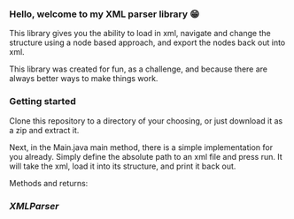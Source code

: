
### Hello, welcome to my XML parser library :grin:

This library gives you the ability to load in xml, navigate and change the structure using a node based approach, and export the nodes back out into xml.

This library was created for fun, as a challenge, and because there are always better ways to make things work.

### Getting started

Clone this repository to a directory of your choosing, or just download it as a zip and extract it.

Next, in the Main.java main method, there is a simple implementation for you already.
Simply define the absolute path to an xml file and press run. It will take the xml, load it into its structure, and print it back out.

Methods and returns:


### *XMLParser*
